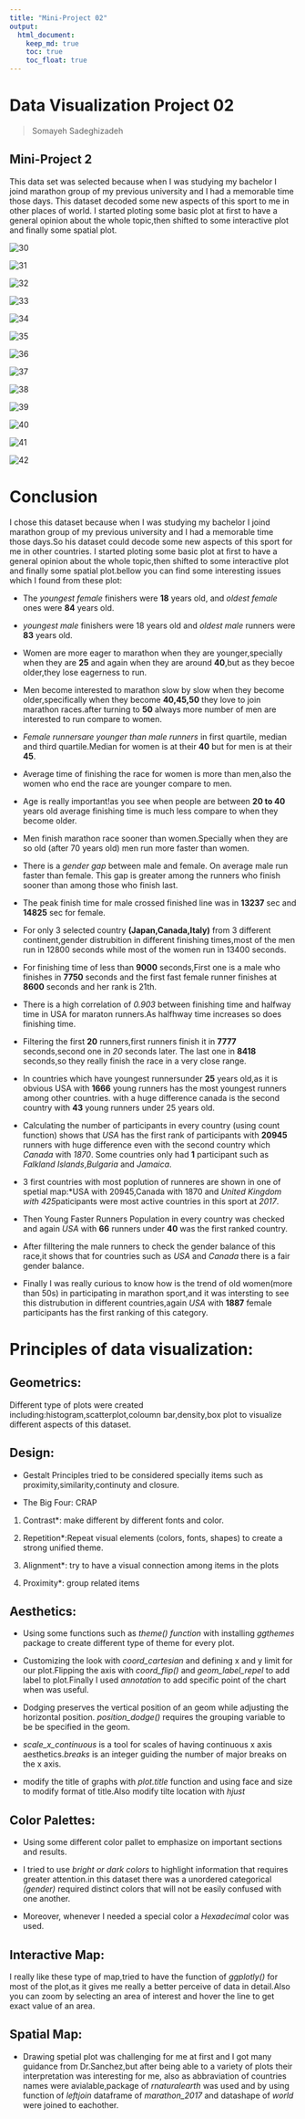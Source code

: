 ```yaml
---
title: "Mini-Project 02"
output: 
  html_document:
    keep_md: true
    toc: true
    toc_float: true
---
```


# Data Visualization Project 02

> Somayeh Sadeghizadeh 

## Mini-Project 2

This data set was selected because when I was studying my bachelor I joind marathon group of my previous university and I had a memorable time those days. This dataset decoded some new aspects of this sport to me in other places of world.
I started ploting some basic plot at first to have a general opinion about the whole topic,then shifted to some interactive plot and finally some spatial plot.


![30](https://user-images.githubusercontent.com/70166302/101683436-f0f07b80-3a32-11eb-9990-f9ca70cfac53.png)

![31](https://user-images.githubusercontent.com/70166302/101683438-f1891200-3a32-11eb-886c-365ef1ca87ae.png)

![32](https://user-images.githubusercontent.com/70166302/101683440-f221a880-3a32-11eb-8477-ae93672fa88c.png)

![33](https://user-images.githubusercontent.com/70166302/101683445-f2ba3f00-3a32-11eb-9a06-bd83bb0cde1e.png)

![34](https://user-images.githubusercontent.com/70166302/101683446-f352d580-3a32-11eb-953c-ee42992a8d54.png)

![35](https://user-images.githubusercontent.com/70166302/101683448-f352d580-3a32-11eb-990d-36253d298980.png)

![36](https://user-images.githubusercontent.com/70166302/101683449-f3eb6c00-3a32-11eb-9352-b9e34c938444.png)

![37](https://user-images.githubusercontent.com/70166302/101683452-f3eb6c00-3a32-11eb-8198-481bff3212d4.png)

![38](https://user-images.githubusercontent.com/70166302/101683454-f3eb6c00-3a32-11eb-9c48-2fe1ce93bc69.png)

![39](https://user-images.githubusercontent.com/70166302/101683456-f3eb6c00-3a32-11eb-93b0-a3735e0c811f.png)

![40](https://user-images.githubusercontent.com/70166302/101683459-f4840280-3a32-11eb-90ee-ca9cc05a27fe.png)

![41](https://user-images.githubusercontent.com/70166302/101683463-f4840280-3a32-11eb-945f-93e0128f536d.png)

![42](https://user-images.githubusercontent.com/70166302/101683465-f51c9900-3a32-11eb-8d52-4849ae31afee.png)



# Conclusion
I chose this dataset because when I was studying my bachelor I joind marathon group of my previous university and I had a memorable time those days.So his dataset could decode some new aspects of this sport for me in other countries.
I started ploting some basic plot at first to have a general opinion about the whole topic,then shifted to some interactive plot and finally some spatial plot.bellow you can find some interesting issues which I found from these plot:

* The *youngest female* finishers were **18** years old, and *oldest female* ones were **84** years old.

* *youngest male* finishers were 18 years old and *oldest male* runners were **83** years old.

* Women are more eager to marathon when they are younger,specially when they are **25** and again when they are around **40**,but as they becoe older,they lose eagerness to run.

* Men become interested to marathon slow by slow when they become older,specifically when they become **40,45,50** they love to join marathon races.after turning to **50** always more number of men are interested to run compare to women.

* *Female runnersare younger than male runners* in first quartile, median and third quartile.Median for women is at their **40** but for men is at their **45**.

* Average time of finishing the race for women is more than men,also the women who end the race are younger compare to men.

* Age is really important!as you see when people are between **20 to 40** years old average finishing time is much less compare to when they become older.

* Men finish  marathon race sooner than women.Specially when they are so old (after 70 years old) men run more faster than women.

* There is a *gender gap* between male and female. On average male run faster than female. This gap is greater among the runners who finish sooner than among those who finish last.

* The peak finish time for male crossed finished line was in **13237** sec  and **14825** sec for female.

* For only 3 selected country **(Japan,Canada,Italy)** from 3 different continent,gender distrubition in different finishing times,most of the men run in 12800 seconds while most of the women run in 13400 seconds.

* For finishing time of less than **9000** seconds,First one is a male who finishes in **7750** seconds and the first fast female runner finishes at **8600** seconds and her rank is 21th.

* There is a high correlation of *0.903* between finishing time and halfway time in USA for maraton runners.As halfhway time increases so does finishing time.

* Filtering the first **20** runners,first runners finish it in **7777** seconds,second one in *20* seconds later. The last one in **8418** seconds,so they really finish the race in a very close range.

* In countries which have youngest runnersunder **25** years old,as it is obvious USA with **1666** young runners has the most youngest runners among other countries. with a huge difference canada is the second country with **43** young runners under 25 years old.

* Calculating the number of participants in every country (using count function) shows that *USA* has the first rank of participants with **20945** runners with huge difference even with the second country which *Canada* with *1870*.
Some countries only had **1** participant such as *Falkland Islands*,*Bulgaria* and *Jamaica*.

* 3 first countries with most poplution of runneres are shown in one of spetial map:*USA with 20945,Canada with 1870 and *United Kingdom with 425*paticipants were most active countries in this sport at *2017*.


* Then Young Faster Runners Population in every country was checked and again *USA* with **66** runners under **40** was the first ranked country.

* After filltering the male runners to check the gender balance of this race,it shows that for countries such as  *USA* and *Canada* there is a fair gender balance.

* Finally I was really curious to know how is the trend of old women(more than 50s) in participating in marathon sport,and it was intersting to see this distrubution in different countries,again *USA* with **1887** female participants has the first ranking of this category.



# Principles of data visualization:

## Geometrics:

Different type of plots were created including:histogram,scatterplot,coloumn bar,density,box plot to visualize different aspects of this dataset.

## Design:

* Gestalt Principles tried to be considered specially items such as proximity,similarity,continuty and closure.

* The Big Four: CRAP

 1. Contrast*: make different by different fonts and color.

 2. Repetition*:Repeat visual elements (colors, fonts, shapes) to create a strong unified theme.

 3. Alignment*: try to have a visual connection among items in the plots

 4. Proximity*: group related items


## Aesthetics: 

* Using some functions such as *theme() function* with installing *ggthemes* package to create different type of theme for every plot.

* Customizing the look with *coord_cartesian* and defining x and y limit for our plot.Flipping the axis with *coord_flip()* and *geom_label_repel* to add label to plot.Finally I used  *annotation* to add specific point of the chart when was useful.
* Dodging preserves the vertical position of an geom while adjusting the horizontal position. *position_dodge()* requires the grouping variable to be be specified in the geom.
* *scale_x_continuous* is a tool for scales of having continuous x axis aesthetics.*breaks* is an integer guiding the number of major breaks on the x axis.
* modify the title of graphs with *plot.title* function and using face and size to modify format of title.Also modify tilte location with *hjust*

## Color Palettes: 

* Using some different color pallet to emphasize on important sections and results.

* I tried to use *bright or dark colors* to highlight information that requires greater attention.in this dataset there was a unordered categorical *(gender)* required distinct colors that will not be easily confused with one another.

* Moreover, whenever I needed a special color a *Hexadecimal* color was used.



## Interactive Map:

I really like these type of map,tried to have the function of  *ggplotly()* for most of the plot,as it gives me really a better perceive of data in detail.Also you can zoom by selecting an area of interest and hover the line to get exact value of an area.


## Spatial Map:

*  Drawing spetial plot was challenging for me at first and I got many guidance from Dr.Sanchez,but after being able to a variety of plots their interpretation was interesting for me, also as abbraviation of countries names were avialable,package of *rnaturalearth* was used and by using function of *leftjoin* dataframe of *marathon_2017* and datashape of *world* were joined to eachother.














